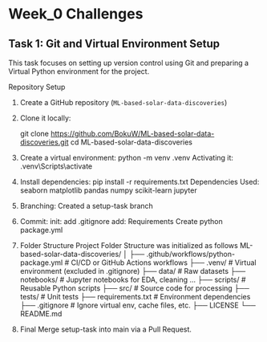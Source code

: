 # Week_0 Challenges

## Task 1: Git and Virtual Environment Setup

This task focuses on setting up version control using Git and preparing a Virtual Python environment for the project.

Repository Setup

1. Create a GitHub repository (`ML-based-solar-data-discoveries`)
2. Clone it locally:
   
   git clone https://github.com/BokuW/ML-based-solar-data-discoveries.git
   cd ML-based-solar-data-discoveries

3. Create a virtual environment:
    python -m venv .venv 
    Activating it:
    .venv\Scripts\activate

4. Install dependencies:
    pip install -r requirements.txt
    Dependencies Used:
    seaborn 
    matplotlib
    pandas
    numpy
    scikit-learn
    jupyter

5.  Branching: Created a setup-task branch
6.  Commit:
    init: add .gitignore
    add: Requirements
    Create python package.yml

7. Folder Structure
    Project Folder Structure was initialized as follows
    ML-based-solar-data-discoveries/
    │
    ├── .github/workflows/python-package.yml     # CI/CD or GitHub Actions workflows 
    ├── .venv/                   # Virtual environment (excluded in .gitignore)
    ├── data/                    # Raw datasets 
    ├── notebooks/               # Jupyter notebooks for EDA, cleaning ...
    ├── scripts/                 # Reusable Python scripts 
    ├── src/                     # Source code for processing 
    ├── tests/                   # Unit tests 
    ├── requirements.txt         # Environment dependencies
    ├── .gitignore               # Ignore virtual env, cache files, etc.
    ├── LICENSE
    └── README.md
8. Final Merge setup-task into main via a Pull Request.